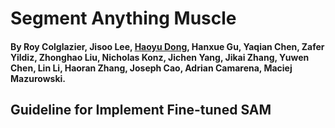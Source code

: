 # Segment Anything Muscle

#### By Roy Colglazier, Jisoo Lee, [Haoyu Dong](https://haoyudong-97.github.io/), Hanxue Gu, Yaqian Chen, Zafer Yildiz, Zhonghao Liu, Nicholas Konz, Jichen Yang, Jikai Zhang, Yuwen Chen, Lin Li, Haoran Zhang, Joseph Cao, Adrian Camarena, Maciej Mazurowski.

## Guideline for Implement Fine-tuned SAM

